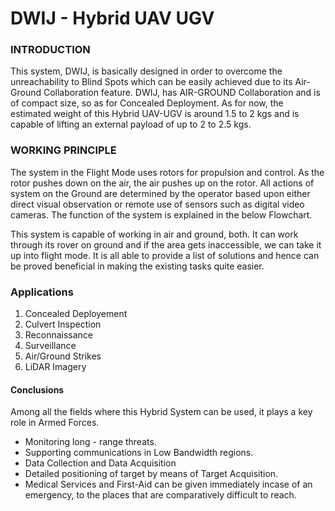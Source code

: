 # DWIJ - Hybrid UAV UGV

### INTRODUCTION
This system, DWIJ, is basically designed in order to overcome the unreachability to Blind Spots which can be easily achieved due to its Air-Ground Collaboration feature.
DWIJ, has AIR-GROUND Collaboration and is of compact size, so as for Concealed Deployment. As for now, the estimated weight of this Hybrid UAV-UGV is around 1.5 to 2 kgs and is capable of lifting an external payload of up to 2 to 2.5 kgs.

### WORKING PRINCIPLE
The system in the Flight Mode uses rotors for propulsion and control. As the rotor pushes down on the air, the air pushes up on the rotor. All actions of system on the Ground are determined by the operator based upon either direct visual observation or remote use of sensors such as digital video cameras. The function of the system is explained in the below Flowchart.

This system is capable of working in air and ground, both. It can work through its rover on ground and if the area gets inaccessible, we can take it up into flight mode. It is all able to provide a list of solutions and hence can be proved beneficial in making the existing tasks quite easier.

### Applications 
1. Concealed Deployement
2. Culvert Inspection
3. Reconnaissance
4. Surveillance
5. Air/Ground Strikes
6. LiDAR Imagery

#### Conclusions 
Among all the fields where this Hybrid System can be used, it plays a key role in Armed Forces.
- Monitoring long - range threats.
- Supporting communications in Low Bandwidth regions.
- Data Collection and Data Acquisition
- Detailed positioning of target by means of Target Acquisition.
- Medical Services and First-Aid can be given immediately incase of an emergency, to the places that are comparatively difficult to reach.
